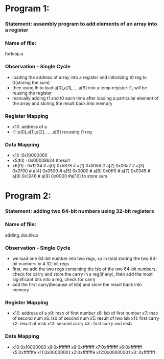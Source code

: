 # Program 1: 
### Statement: assembly program to add elements of an array into a register

### Name of file:
forloop.s

### Observation - Single Cycle
- loading the address of array into a register and initializing t0 reg to 0(storing the sum)
- then using lh to load a[0],a[1],.....a[9] into a temp register t1, will be reusing the register 
- manually adding t1 and t0 each time after loading a particular element of the array and storing the 
  result back into memory
 
### Register Mapping
- x10: address of a
- t1 :a[0],a[1],a[2]......,a[9]
  resusing t1 reg
### Data Mapping
- x10 :0x10000000
- x5(t0)  : 0x00009b24 #result
- x6(t1)  :
     0x1234        # a[0]
     0x5678        # a[1]
     0x0056        # a[2]
     0x00a7       # a[3]
     0x0700        # a[4]
     0x0500        # a[5]
     0x0000        # a[6]
     0x0ff0        # a[7]
     0x0345        # a[8]
     0x1246        # a[9]
     0x0000        #a[10] to store sum

# Program 2: 
### Statement: adding two 64-bit numbers using 32-bit registers

### Name of file:
adding_double.s


### Observation - Single Cycle
- we load one 64-bit number into two regs, so in total storing the two 64-bit numbers in 4 32-bit regs 
- first, we add the two regs containing the lsb of the two 64-bit numbers, check for carry and store the carry in a reg(if any),
  then add the most significant bits into a reg, check for carry 
- add the first carry(because of lsb) and store the result back into memory

 
### Register Mapping
- x10: address of a
  x9: msb of first number
  x8: lsb of first number
  x7: msb of second num
  x6: lsb of second num
  x5: result of two lsb
  x11: first carry
  x2:  result of msb
  x12: second carry
  x3 : first carry and msb

### Data Mapping
- x10:0x10000000
  x9:0xffffffff
  x8:0xffffffff
  x7:0xffffffff
  x6:0xffffffff
  x5:0xfffffffe
  x11:0x00000001
  x2:0xfffffffe
  x12:0x00000001
  x3: 0xffffffff


